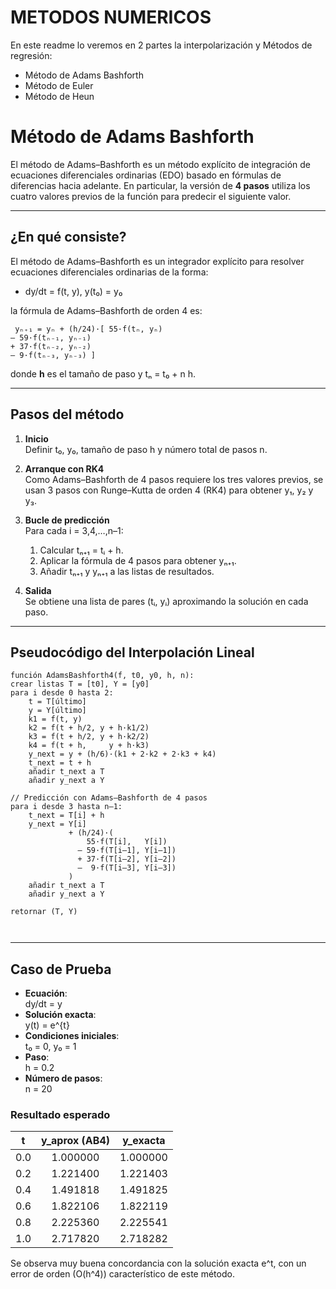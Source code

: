 # METODOS NUMERICOS 

En este readme lo veremos en 2 partes la interpolarización y Métodos de regresión: 
- Método de Adams Bashforth 
- Método de Euler
- Método de Heun 

# Método de Adams Bashforth

El método de Adams–Bashforth es un método explícito de integración de ecuaciones diferenciales ordinarias (EDO) basado en fórmulas de diferencias hacia adelante. En particular, la versión de **4 pasos** utiliza los cuatro valores previos de la función para predecir el siguiente valor.



---

##  ¿En qué consiste?
El método de Adams–Bashforth es un integrador explícito para resolver ecuaciones diferenciales ordinarias de la forma:

- dy/dt = f(t, y), y(t₀) = y₀


la fórmula de Adams–Bashforth de orden 4 es:

```plaintext
 yₙ₊₁ = yₙ + (h/24)·[ 55·f(tₙ, yₙ)
– 59·f(tₙ₋₁, yₙ₋₁)
+ 37·f(tₙ₋₂, yₙ₋₂)
– 9·f(tₙ₋₃, yₙ₋₃) ]
```

donde **h** es el tamaño de paso y tₙ = t₀ + n h.

---

## Pasos del método

1. **Inicio**  
   Definir t₀, y₀, tamaño de paso h y número total de pasos n.

2. **Arranque con RK4**  
   Como Adams–Bashforth de 4 pasos requiere los tres valores previos, se usan 3 pasos con Runge–Kutta de orden 4 (RK4) para obtener y₁, y₂ y y₃.

3. **Bucle de predicción**  
   Para cada i = 3,4,…,n–1:
   1. Calcular tₙ₊₁ = tᵢ + h.  
   2. Aplicar la fórmula de 4 pasos para obtener yₙ₊₁.  
   3. Añadir tₙ₊₁ y yₙ₊₁ a las listas de resultados.

4. **Salida**  
   Se obtiene una lista de pares (tᵢ, yᵢ) aproximando la solución en cada paso.


---

## Pseudocódigo del Interpolación Lineal

```plaintext
función AdamsBashforth4(f, t0, y0, h, n):
crear listas T = [t0], Y = [y0]
para i desde 0 hasta 2:
    t = T[último]
    y = Y[último]
    k1 = f(t, y)
    k2 = f(t + h/2, y + h·k1/2)
    k3 = f(t + h/2, y + h·k2/2)
    k4 = f(t + h,     y + h·k3)
    y_next = y + (h/6)·(k1 + 2·k2 + 2·k3 + k4)
    t_next = t + h
    añadir t_next a T
    añadir y_next a Y

// Predicción con Adams–Bashforth de 4 pasos
para i desde 3 hasta n–1:
    t_next = T[i] + h
    y_next = Y[i]
             + (h/24)·(
                 55·f(T[i],   Y[i])
               – 59·f(T[i–1], Y[i–1])
               + 37·f(T[i–2], Y[i–2])
               –  9·f(T[i–3], Y[i–3])
             )
    añadir t_next a T
    añadir y_next a Y

retornar (T, Y)



```

---

## Caso de Prueba

- **Ecuación**:  
  dy/dt = y  
- **Solución exacta**:  
  y(t) = e^{t}
- **Condiciones iniciales**:  
  t₀ = 0, y₀ = 1
- **Paso**:  
  h = 0.2
- **Número de pasos**:  
  n = 20  

### Resultado esperado

|  t  | y_aprox (AB4) |  y_exacta  |
|:---:|:-------------:|:----------:|
| 0.0 |      1.000000 |   1.000000 |
| 0.2 |      1.221400 |   1.221403 |
| 0.4 |      1.491818 |   1.491825 |
| 0.6 |      1.822106 |   1.822119 |
| 0.8 |      2.225360 |   2.225541 |
| 1.0 |      2.717820 |   2.718282 |

Se observa muy buena concordancia con la solución exacta e^t, con un error de orden (O(h^4)) característico de este método.
